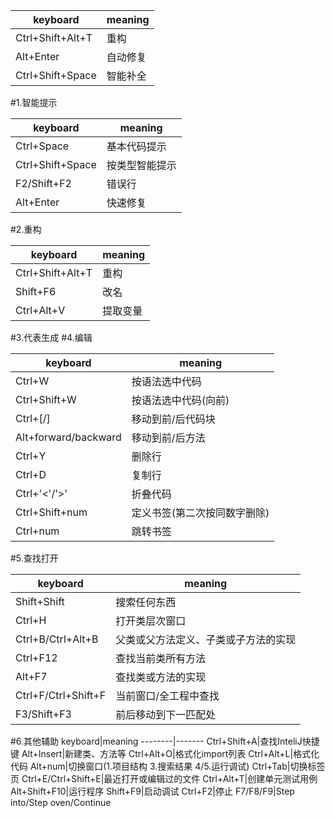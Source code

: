 keyboard|meaning
--------|-------
Ctrl+Shift+Alt+T|重构
Alt+Enter|自动修复
Ctrl+Shift+Space|智能补全

<!-- Alt+Enter|创建类方法
F2/Shift+F2|下一个错误
Alt+Enter|创建字段
ALt+up/down|扩大/缩小选区
Ctrl+D|复制
Ctrl+X|剪贴
Ctrl+V|粘贴
Ctrl+Delete|删除
Ctrl+Alt+Enter|上面插入行
Shift+Enter|下面插入行
Ctrl+Shift+Enter|补全代码
Ctrl+up|签名上
Ctrl+Shift+up/down|上下移动代码 -->

#1\.智能提示
>
keyboard|meaning
--------|-------
Ctrl+Space|基本代码提示
Ctrl+Shift+Space|按类型智能提示
F2/Shift+F2|错误行
Alt+Enter|快速修复
#2\.重构
>
keyboard|meaning
--------|-------
Ctrl+Shift+Alt+T|重构
Shift+F6|改名
Ctrl+Alt+V|提取变量
#3\.代表生成
#4\.编辑
>
keyboard|meaning
--------|-------
Ctrl+W|按语法选中代码
Ctrl+Shift+W|按语法选中代码(向前)
Ctrl+[/]|移动到前/后代码块
Alt+forward/backward|移动到前/后方法
Ctrl+Y|删除行
Ctrl+D|复制行
Ctrl+'<'/'>'|折叠代码
Ctrl+Shift+num|定义书签(第二次按同数字删除)
Ctrl+num|跳转书签
#5\.查找打开
>
keyboard|meaning
--------|-------
Shift+Shift|搜索任何东西
Ctrl+H|打开类层次窗口
Ctrl+B/Ctrl+Alt+B|父类或父方法定义、子类或子方法的实现
Ctrl+F12|查找当前类所有方法
Alt+F7|查找类或方法的实现
Ctrl+F/Ctrl+Shift+F|当前窗口/全工程中查找
F3/Shift+F3|前后移动到下一匹配处
#6\.其他辅助
keyboard|meaning
--------|-------
Ctrl+Shift+A|查找InteliJ快捷键
Alt+Insert|新建类、方法等
Ctrl+Alt+O|格式化import列表
Ctrl+Alt+L|格式化代码
Alt+num|切换窗口(1.项目结构 3.搜索结果 4/5.运行调试)
Ctrl+Tab|切换标签页
Ctrl+E/Ctrl+Shift+E|最近打开或编辑过的文件
Ctrl+Alt+T|创建单元测试用例
Alt+Shift+F10|运行程序
Shift+F9|启动调试
Ctrl+F2|停止
F7/F8/F9|Step into/Step oven/Continue
